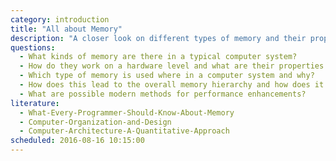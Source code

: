 ```yaml
---
category: introduction
title: "All about Memory"
description: "A closer look on different types of memory and their properties and usages."
questions:
  - What kinds of memory are there in a typical computer system?
  - How do they work on a hardware level and what are their properties (volatility, feature size, speed, energy consumption, cost, etc.)?
  - Which type of memory is used where in a computer system and why?
  - How does this lead to the overall memory hierarchy and how does it look for different computer systems (from supercomputer to IoT)?
  - What are possible modern methods for performance enhancements?
literature:
  - What-Every-Programmer-Should-Know-About-Memory
  - Computer-Organization-and-Design
  - Computer-Architecture-A-Quantitative-Approach
scheduled: 2016-08-16 10:15:00
---
```

